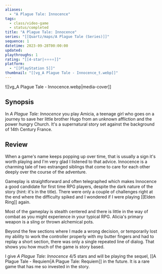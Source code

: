 ```yaml
---
aliases:
  - "A Plague Tale: Innocence"
tags:
  - class/video-game
  - status/completed
title: "A Plague Tale: Innocence"
series: "[[Quartz/maps/A Plague Tale (Series)]]"
sequence: 1
datetime: 2023-09-28T00:00:00
updated: 
playthroughs: 1
rating: "[[4-star|⭐️⭐️⭐️⭐️]]"
platform:
  - "[[PlayStation 5]]"
thumbnail: "[[vg_A Plague Tale - Innocence_t.webp]]"
---
```

![[vg_A Plague Tale - Innocence.webp|media-cover]]
## Synopsis
In *A Plague Tale: Innocence* you play Amicia, a teenage girl who goes on a journey to save her little brother Hugo from an unknown affliction and the power hungry Church. It's a supernatural story set against the background of 14th Century France.
## Review
When a game's name keeps popping up over time, that is usually a sign it's worth playing and I'm very glad I listened to that advice. Innocence is a charming tale of two estranged siblings that come to care for each other deeply over the course of the adventure.

Gameplay is straightforward and often telegraphed which makes Innocence a good candidate for first time RPG players, despite the dark nature of the story (hint: it's in the title). There were only a couple of challenges right at the end where the difficulty spiked and I wondered if I were playing [[Elden Ring]] again. 

Most of the gameplay is stealth centered and there is little in the way of combat as you might experience in your typical RPG. Alicia's primary weapon is a sling or thrown alchemical pots.

Beyond the few sections where I made a wrong decision, or temporarily lost my ability to work the controller properly with my butter fingers and had to replay a short section, there was only a single repeated line of dialog. That shows you how much of the game is story based.

I give *A Plague Tale: Innocence* 4/5 stars and will be playing the sequel, [[A Plague Tale - Requiem|A Plague Tale: Requiem]] in the future. It is a rare game that has me so invested in the story.
